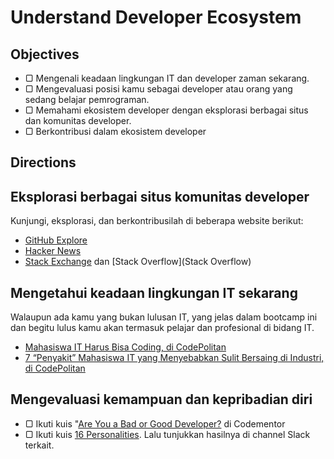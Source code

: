 # Understand Developer Ecosystem

## Objectives

- ▢ Mengenali keadaan lingkungan IT dan developer zaman sekarang.
- ▢ Mengevaluasi posisi kamu sebagai developer atau orang yang sedang belajar pemrograman.
- ▢ Memahami ekosistem developer dengan eksplorasi berbagai situs dan komunitas developer.
- ▢ Berkontribusi dalam ekosistem developer

## Directions

## Eksplorasi berbagai situs komunitas developer

Kunjungi, eksplorasi, dan berkontribusilah di beberapa website berikut:

- [GitHub Explore](https://github.com/explore)
- [Hacker News](https://news.ycombinator.com)
- [Stack Exchange](http://stackexchange.com) dan [Stack Overflow](Stack Overflow)

## Mengetahui keadaan lingkungan IT sekarang

Walaupun ada kamu yang bukan lulusan IT, yang jelas dalam bootcamp ini dan begitu lulus kamu akan termasuk pelajar dan profesional di bidang IT.

- [Mahasiswa IT Harus Bisa Coding, di CodePolitan](https://www.codepolitan.com/mahasiswa-it-harus-bisa-coding)
- [7 “Penyakit” Mahasiswa IT yang Menyebabkan Sulit Bersaing di Industri, di CodePolitan](https://www.codepolitan.com/7-penyakit-mahasiswa-it-yang-menyebabkan-sulit-bersaing-di-industri)

## Mengevaluasi kemampuan dan kepribadian diri

- ▢ Ikuti kuis "[Are You a Bad or Good Developer?](https://www.codementor.io/learn-programming/bad-developer-vs-good-developer) di Codementor
- ▢ Ikuti kuis [16 Personalities](https://16personalities.com). Lalu tunjukkan hasilnya di channel Slack terkait.

